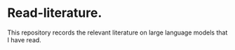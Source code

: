 # Read-literature.
This repository records the relevant literature on large language models that I have read.
